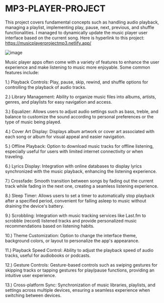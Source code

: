 # MP3-PLAYER-PROJECT
This project covers fundamental concepts such as handling audio playback, managing a playlist, implementing play, pause, next, previous, and shuffle functionalities. I managed to dynamically update the music player user interface based on the current song. Here is hyperlink to this project: https://musicplayerprojectmp3.netlify.app/

 ![image](https://github.com/Enockodhis/MP3-PLAYER-PROJECT/assets/107674019/df695060-d02c-4e9c-aae6-ec47ce6aa1f1)

Music player apps often come with a variety of features to enhance the user experience and make listening to music more enjoyable. Some common features include:

1.) Playback Controls: Play, pause, skip, rewind, and shuffle options for controlling the playback of audio tracks.

2.) Library Management: Ability to organize music files into albums, artists, genres, and playlists for easy navigation and access.

3.) Equalizer: Allows users to adjust audio settings such as bass, treble, and balance to customize the sound according to personal preferences or the type of music being played.

4.) Cover Art Display: Displays album artwork or cover art associated with each song or album for visual appeal and easier navigation.

5.) Offline Playback: Option to download music tracks for offline listening, especially useful for users with limited internet connectivity or when traveling.

6.) Lyrics Display: Integration with online databases to display lyrics synchronized with the music playback, enhancing the listening experience.

7.) Crossfade: Smooth transition between songs by fading out the current track while fading in the next one, creating a seamless listening experience.

8.) Sleep Timer: Allows users to set a timer to automatically stop playback after a specified period, convenient for falling asleep to music without draining the device's battery.

9.) Scrobbling: Integration with music tracking services like Last.fm to scrobble (record) listened tracks and provide personalized music recommendations based on listening habits.

10.) Theme Customization: Option to change the interface theme, background colors, or layout to personalize the app's appearance.

11.) Playback Speed Control: Ability to adjust the playback speed of audio tracks, useful for audiobooks or podcasts.

12.) Gesture Controls: Gesture-based controls such as swiping gestures for skipping tracks or tapping gestures for play/pause functions, providing an intuitive user experience.

13.) Cross-platform Sync: Synchronization of music libraries, playlists, and settings across multiple devices, ensuring a seamless experience when switching between devices.
